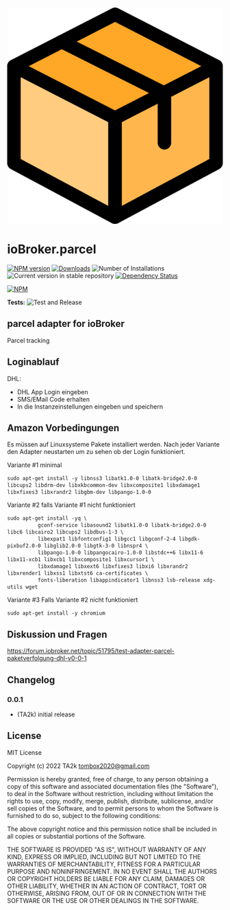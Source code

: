 ![Logo](admin/parcel.png)
# ioBroker.parcel

[![NPM version](https://img.shields.io/npm/v/iobroker.parcel.svg)](https://www.npmjs.com/package/iobroker.parcel)
[![Downloads](https://img.shields.io/npm/dm/iobroker.parcel.svg)](https://www.npmjs.com/package/iobroker.parcel)
![Number of Installations](https://iobroker.live/badges/parcel-installed.svg)
![Current version in stable repository](https://iobroker.live/badges/parcel-stable.svg)
[![Dependency Status](https://img.shields.io/david/TA2k/iobroker.parcel.svg)](https://david-dm.org/TA2k/iobroker.parcel)

[![NPM](https://nodei.co/npm/iobroker.parcel.png?downloads=true)](https://nodei.co/npm/iobroker.parcel/)

**Tests:** ![Test and Release](https://github.com/TA2k/ioBroker.parcel/workflows/Test%20and%20Release/badge.svg)

## parcel adapter for ioBroker

Parcel tracking

## Loginablauf

DHL:
* DHL App Login eingeben
* SMS/EMail Code erhalten
* In die Instanzeinstellungen eingeben und speichern

## Amazon Vorbedingungen
Es müssen auf Linuxsysteme Pakete installiert werden. 
Nach jeder Variante den Adapter neustarten um zu sehen ob der Login funktioniert.

Variante #1 minimal

```
sudo apt-get install -y libnss3 libatk1.0-0 libatk-bridge2.0-0 libcups2 libdrm-dev libxkbcommon-dev libxcomposite1 libxdamage1 libxfixes3 libxrandr2 libgbm-dev libpango-1.0-0
```

Variante #2 falls Variante #1 nicht funktioniert

``` 
sudo apt-get install -yq \
          gconf-service libasound2 libatk1.0-0 libatk-bridge2.0-0 libc6 libcairo2 libcups2 libdbus-1-3 \
          libexpat1 libfontconfig1 libgcc1 libgconf-2-4 libgdk-pixbuf2.0-0 libglib2.0-0 libgtk-3-0 libnspr4 \
          libpango-1.0-0 libpangocairo-1.0-0 libstdc++6 libx11-6 libx11-xcb1 libxcb1 libxcomposite1 libxcursor1 \
          libxdamage1 libxext6 libxfixes3 libxi6 libxrandr2 libxrender1 libxss1 libxtst6 ca-certificates \
          fonts-liberation libappindicator1 libnss3 lsb-release xdg-utils wget
 ```

Variante #3 Falls Variante #2 nicht funktioniert

```
sudo apt-get install -y chromium
```

## Diskussion und Fragen

<https://forum.iobroker.net/topic/51795/test-adapter-parcel-paketverfolgung-dhl-v0-0-1>


## Changelog

### 0.0.1
* (TA2k) initial release

## License
MIT License

Copyright (c) 2022 TA2k <tombox2020@gmail.com>

Permission is hereby granted, free of charge, to any person obtaining a copy
of this software and associated documentation files (the "Software"), to deal
in the Software without restriction, including without limitation the rights
to use, copy, modify, merge, publish, distribute, sublicense, and/or sell
copies of the Software, and to permit persons to whom the Software is
furnished to do so, subject to the following conditions:

The above copyright notice and this permission notice shall be included in all
copies or substantial portions of the Software.

THE SOFTWARE IS PROVIDED "AS IS", WITHOUT WARRANTY OF ANY KIND, EXPRESS OR
IMPLIED, INCLUDING BUT NOT LIMITED TO THE WARRANTIES OF MERCHANTABILITY,
FITNESS FOR A PARTICULAR PURPOSE AND NONINFRINGEMENT. IN NO EVENT SHALL THE
AUTHORS OR COPYRIGHT HOLDERS BE LIABLE FOR ANY CLAIM, DAMAGES OR OTHER
LIABILITY, WHETHER IN AN ACTION OF CONTRACT, TORT OR OTHERWISE, ARISING FROM,
OUT OF OR IN CONNECTION WITH THE SOFTWARE OR THE USE OR OTHER DEALINGS IN THE
SOFTWARE.
